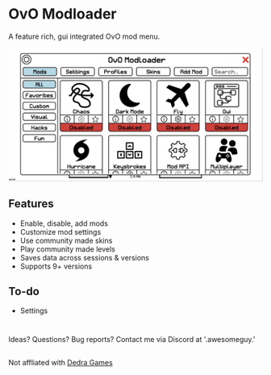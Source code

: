 # OvO Modloader

A feature rich, gui integrated OvO mod menu.

![modloader screen](./src//img/github/screen.png)

## Features
- Enable, disable, add mods
- Customize mod settings
- Use community made skins
- Play community made levels
- Saves data across sessions & versions
- Supports 9+ versions

## To-do
- Settings

#
Ideas? Questions? Bug reports? Contact me via Discord at '.awesomeguy.'

 ## 
 Not affliated with [Dedra Games](https://dedragames.com/)

